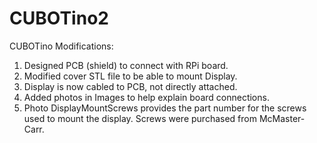 # CUBOTino2
 CUBOTino Modifications:
 1. Designed PCB (shield) to connect with RPi board.
 2. Modified cover STL file to be able to mount Display.
 3. Display is now cabled to PCB, not directly attached.
 4. Added photos in Images to help explain board connections.
 5. Photo DisplayMountScrews provides the part number for the screws used to mount the display. Screws were purchased from McMaster-Carr.
    
